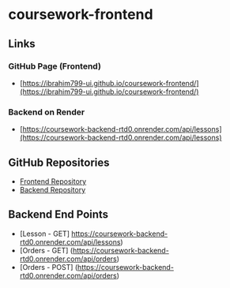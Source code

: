 # coursework-frontend

## Links

### GitHub Page (Frontend)
- [https://ibrahim799-ui.github.io/coursework-frontend/](https://ibrahim799-ui.github.io/coursework-frontend/)
  
### Backend on Render
- [https://coursework-backend-rtd0.onrender.com/api/lessons](https://coursework-backend-rtd0.onrender.com/api/lessons)

## GitHub Repositories

- [Frontend Repository](https://github.com/Ibrahim799-ui/coursework-frontend)
- [Backend Repository](https://github.com/Ibrahim799-ui/coursework-backend)

## Backend End Points

- [Lesson - GET] https://coursework-backend-rtd0.onrender.com/api/lessons)
- [Orders - GET] (https://coursework-backend-rtd0.onrender.com/api/orders)
- [Orders - POST] (https://coursework-backend-rtd0.onrender.com/api/orders)
